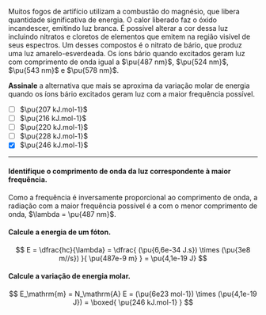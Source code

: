 Muitos fogos de artifício utilizam a combustão do magnésio, que libera quantidade significativa de energia. O calor liberado faz o óxido incandescer, emitindo luz branca. É possível alterar a cor dessa luz incluindo nitratos e cloretos de elementos que emitem na região visível de seus espectros. Um desses compostos é o nitrato de bário, que produz uma luz amarelo-esverdeada. Os íons bário quando excitados geram luz com comprimento de onda igual a $\pu{487 nm}$, $\pu{524 nm}$, $\pu{543 nm}$ e $\pu{578 nm}$.

**Assinale** a alternativa que mais se aproxima da variação molar de energia quando os íons bário excitados geram luz com a maior frequência possível.

- [ ] $\pu{207 kJ.mol-1}$
- [ ] $\pu{216 kJ.mol-1}$
- [ ] $\pu{220 kJ.mol-1}$
- [ ] $\pu{228 kJ.mol-1}$
- [x] $\pu{246 kJ.mol-1}$

---

#### Identifique o comprimento de onda da luz correspondente à maior frequência.

Como a frequência é inversamente proporcional ao comprimento de onda, a radiação com a maior frequência possível é a com o menor comprimento de onda, $\lambda = \pu{487 nm}$.

#### Calcule a energia de um fóton.

$$
    E = \dfrac{hc}{\lambda}
        = \dfrac{ (\pu{6,6e-34 J.s}) \times (\pu{3e8 m//s}) }{ \pu{487e-9 m} }
        = \pu{4,1e-19 J}
$$

#### Calcule a variação de energia molar.

$$
    E_\mathrm{m} = N_\mathrm{A} E
        = (\pu{6e23 mol-1}) \times (\pu{4,1e-19 J})
        = \boxed{ \pu{246 kJ.mol-1} }
$$
